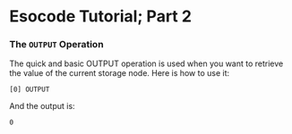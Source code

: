 # Esocode Tutorial; Part 2

### The `OUTPUT` Operation

The quick and basic OUTPUT operation is used when you want to retrieve the value of the current storage node.
Here is how to use it:

```
[0] OUTPUT
```
And the output is:
```
0
```
